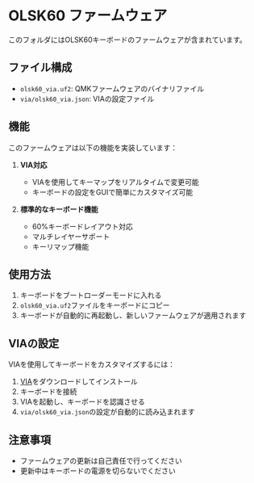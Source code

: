 # OLSK60 ファームウェア

このフォルダにはOLSK60キーボードのファームウェアが含まれています。

## ファイル構成

- `olsk60_via.uf2`: QMKファームウェアのバイナリファイル
- `via/olsk60_via.json`: VIAの設定ファイル

## 機能

このファームウェアは以下の機能を実装しています：

1. **VIA対応**
   - VIAを使用してキーマップをリアルタイムで変更可能
   - キーボードの設定をGUIで簡単にカスタマイズ可能

2. **標準的なキーボード機能**
   - 60%キーボードレイアウト対応
   - マルチレイヤーサポート
   - キーリマップ機能

## 使用方法

1. キーボードをブートローダーモードに入れる
2. `olsk60_via.uf2`ファイルをキーボードにコピー
3. キーボードが自動的に再起動し、新しいファームウェアが適用されます

## VIAの設定

VIAを使用してキーボードをカスタマイズするには：

1. [VIA](https://usevia.app/)をダウンロードしてインストール
2. キーボードを接続
3. VIAを起動し、キーボードを認識させる
4. `via/olsk60_via.json`の設定が自動的に読み込まれます

## 注意事項

- ファームウェアの更新は自己責任で行ってください
- 更新中はキーボードの電源を切らないでください 